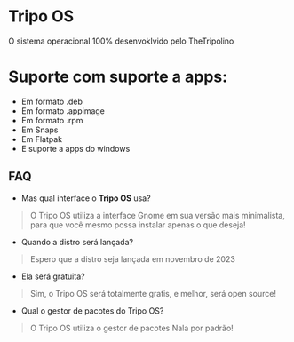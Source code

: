 # Tripo OS
O sistema operacional 100% desenvoklvido pelo TheTripolino

# Suporte com suporte a apps:
- Em formato .deb
- Em formato .appimage
- Em formato .rpm
- Em Snaps
- Em Flatpak
- E suporte a apps do windows

## FAQ
- Mas qual interface o **Tripo OS** usa?
> O Tripo OS utiliza a interface Gnome em sua versão mais minimalista, para que você mesmo possa instalar apenas o que deseja!
- Quando a distro será lançada?
> Espero que a distro seja lançada em novembro de 2023
- Ela será gratuita?
> Sim, o Tripo OS será totalmente gratis, e melhor, será open source!
 - Qual o gestor de pacotes do Tripo OS?
> O Tripo OS utiliza o gestor de pacotes Nala por padrão!


